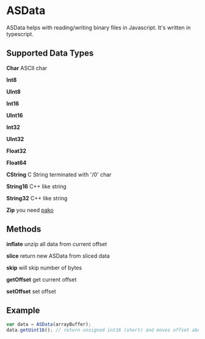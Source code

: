 # ASData

ASData helps with reading/writing binary files in Javascript.
It's written in typescript.

## Supported Data Types

**Char** ASCII char

**Int8**

**UInt8**

**Int16**

**UInt16**

**Int32**

**UInt32**

**Float32**

**Float64**

**CString** C String terminated with '/0' char

**String16** C++ like string

**String32** C++ like string

**Zip** you need [pako](http://nodeca.github.io/pako/)

## Methods

**inflate** unzip all data from current offset

**slice** return new ASData from sliced data

**skip** will skip number of bytes

**getOffset** get current offset

**setOffset** set offset

## Example

```js
var data = ASData(arrayBuffer);
data.getUint16(); // return unsigned int16 (short) and moves offset about 2 bytes forward
```
